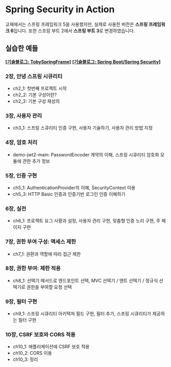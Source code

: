 # Spring Security in Action
교재에서는 스프링 프레임워크 5을 사용했지만, 실제로 사용한 버전은 <b>스프링 프레임워크 6</b>입니다. 또한 스프링 부트 2에서 <b>스프링 부트 3</b>로 변경하였습니다.</br>
## 실습한 예들
[<B>[기술블로그: TobySpringFrame]</B>](https://blank001.tistory.com/category/Spring%20Security%20in%20Action)
[<B>[기술블로그: Spring Boot/Spring Security]</B>](https://blank001.tistory.com/category/Spring%20Boot/Spring%20Security)

### 2장, 안녕 스프링 시큐리티
- ch2_1: 첫번째 프로젝트 시작
- ch2_2: 기본 구성이란?
- ch2_3: 기본 구성 재성의

### 3장, 사용자 관리
- ch3_1: 스프링 스큐리티 인증 구현, 사용자 기술하기, 사용자 관리 방법 지정

### 4장, 암호 처리
- demo-jwt2-main: PasswordEncoder 계약의 이해, 스프링 시큐리티 암호화 모듈에 관한 추가 정보

### 5장, 인증 구현
- ch5_1: AuthenticationProvider의 이해, SecurityContext 이용
- ch5_3: HTTP Basic 인증과 인증기반 로그인 인증 이해하기

### 6장, 실전
- ch6_1: 프로젝트 요그 사황과 설정, 사용자 관리 구현, 맞춤형 인증 노리 구현, 주 페이지 구현

### 7장, 권한 부여 구성: 액세스 제한
- ch7_1: 권환과 역할에 따라 접근 제한

### 8장, 권한 부여: 제한 적용
- ch8_1: 선택기 메서드로 엔드포인트 선택, MVC 선택기 / 엔트 선텍기 / 정규식 선택기로 권한을 부여할 요청 선택

### 9장, 필터 구현
- ch9_1: 스프링 시큐리티 아키텍쳐 필드 구현, 필터 추가, 스프링 시큐리티가 제공하는 필터 구현

### 10장, CSRF 보호와 CORS 적용
- ch10_1: 애플리케이션에 CSRF 보호 적용
- ch10_2: CORS 이용
- ch10_3: 정리
